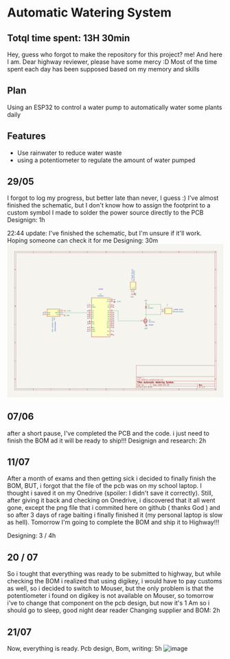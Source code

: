 # Automatic Watering System

## Totql time spent: 13H 30min
Hey, guess who forgot to make the repository for this project? me! And here I am. 
Dear highway reviewer, please have some mercy :D
Most of the time spent each day has been supposed based on my memory and skills
## Plan
Using an ESP32 to control a water pump to automatically water some plants daily

## Features
- Use rainwater to reduce water waste
- using a potentiometer to regulate the amount of water pumped

## 29/05
I forgot to log my progress, but better late than never, I guess :)
I've almost finished the schematic, but I don't know how to assign the footprint to a custom symbol I made to solder the power source directly to the PCB
Designign: 1h

22:44 update:
I've finished the schematic, but I'm unsure if it'll work. Hoping someone can check it for me
Designing: 30m
<img src="https://github.com/RayaneGuebre/Automatic-Watering-System/blob/main/schematic.png?raw=true" alt="schematic.png"/>


## 07/06
after a short pause, I've completed the PCB and the code. i just need to finish the BOM ad it will be ready to ship!!!
Designign and research: 2h


## 11/07
After a month of exams and then getting sick i decided to finally finish the BOM, BUT, i forgot that the file of the pcb was on my school laptop. I thought i saved it on my Onedrive (spoiler: I didn't save it correctly). Still, after giving it back and checking on Onedrive, i discovered that it all went gone, except the png file that i commited here on github ( thanks God ) and so after 3 days of rage baiting i finally finished it (my personal laptop is slow as hell). Tomorrow I'm going to complete the BOM and ship it to Highway!!!

Designing: 3 / 4h

## 20 / 07
So i tought that everything was ready to be submitted to highway, but while checking the BOM i realized that using digikey, i would have to pay customs as well, so i decided to switch to Mouser, but the only problem is that the potentiometer i found on digikey is not available on Mouser, so tomorrow i've to change that component on the pcb design, but now it's 1 Am so i should go to sleep, good night dear reader 
Changing supplier and BOM: 2h


## 21/07
Now, everything is ready.
Pcb design, Bom, writing: 5h
<img width="691" height="319" alt="image" src="https://github.com/user-attachments/assets/a33b42e0-972b-427a-a8ed-5c58c0ce3abf" />

